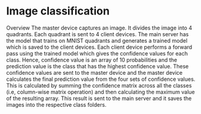 # Image classification
Overview
 The master device captures an image. It divides the image into 4 quadrants. Each quadrant is sent to 4 client devices. The main server has the model that trains on MNIST quadrants and generates a trained model which is saved to the client devices. Each client device performs a forward pass using the trained model which gives the confidence values for each class. Hence, confidence value is an array of 10 probabilities and the prediction value is the class that has the highest confidence value. These confidence values are sent to the master device and the master device calculates the final prediction value from the four sets of confidence values. This is calculated by summing the confidence matrix across all the classes (i.e, column-wise matrix operation) and then calculating the maximum value of the resulting array. This result is sent to the main server and it saves the images into the respective class folders.

